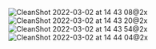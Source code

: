 ![CleanShot 2022-03-02 at 14 43 08@2x](https://user-images.githubusercontent.com/49156359/156581356-4d94c08d-58ac-4233-8622-1f4db9633765.png)
![CleanShot 2022-03-02 at 14 43 20@2x](https://user-images.githubusercontent.com/49156359/156581404-1c3d98ec-5c2c-47fe-a253-3e7f73259bb3.png)
![CleanShot 2022-03-02 at 14 43 54@2x](https://user-images.githubusercontent.com/49156359/156581422-5fdbb23c-5e4a-42a8-a1f4-8da176a6a0a1.png)
![CleanShot 2022-03-02 at 14 44 04@2x](https://user-images.githubusercontent.com/49156359/156581431-a685f4bb-6b01-4958-94ff-e4769866d078.png)
